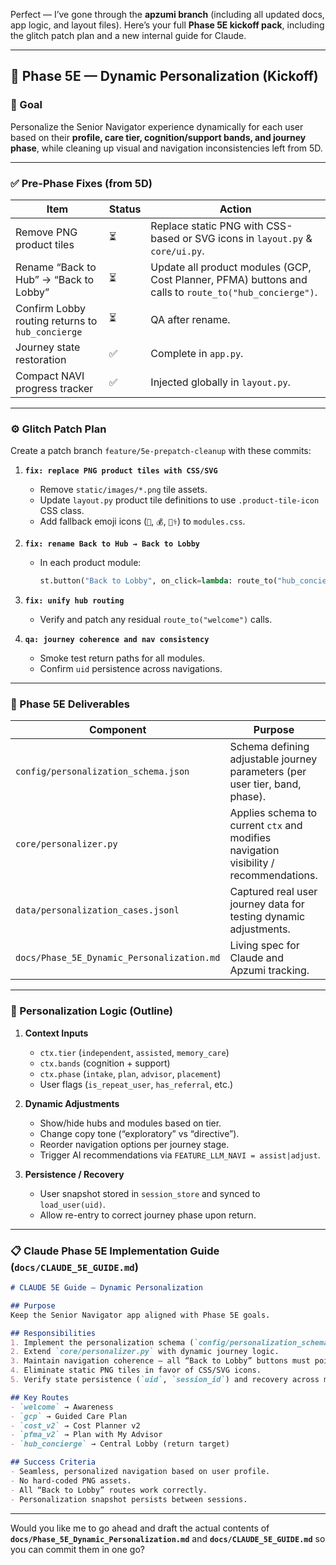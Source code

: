 Perfect — I’ve gone through the **apzumi branch** (including all updated docs, app logic, and layout files).
Here’s your full **Phase 5E kickoff pack**, including the glitch patch plan and a new internal guide for Claude.

---

## 🧭 Phase 5E — Dynamic Personalization (Kickoff)

### 🎯 Goal

Personalize the Senior Navigator experience dynamically for each user based on their **profile, care tier, cognition/support bands, and journey phase**, while cleaning up visual and navigation inconsistencies left from 5D.

---

### ✅ Pre-Phase Fixes (from 5D)

| Item                                             | Status | Action                                                                                                 |
| ------------------------------------------------ | ------ | ------------------------------------------------------------------------------------------------------ |
| Remove PNG product tiles                         | ⏳      | Replace static PNG with CSS-based or SVG icons in `layout.py` & `core/ui.py`.                          |
| Rename “Back to Hub” → “Back to Lobby”           | ⏳      | Update all product modules (GCP, Cost Planner, PFMA) buttons and calls to `route_to("hub_concierge")`. |
| Confirm Lobby routing returns to `hub_concierge` | ⏳      | QA after rename.                                                                                       |
| Journey state restoration                        | ✅      | Complete in `app.py`.                                                                                  |
| Compact NAVI progress tracker                    | ✅      | Injected globally in `layout.py`.                                                                      |

---

### ⚙️ Glitch Patch Plan

Create a patch branch `feature/5e-prepatch-cleanup` with these commits:

1. **`fix: replace PNG product tiles with CSS/SVG`**

   * Remove `static/images/*.png` tile assets.
   * Update `layout.py` product tile definitions to use `.product-tile-icon` CSS class.
   * Add fallback emoji icons (`🧭`, `💰`, `🧑‍⚕️`) to `modules.css`.

2. **`fix: rename Back to Hub → Back to Lobby`**

   * In each product module:

     ```python
     st.button("Back to Lobby", on_click=lambda: route_to("hub_concierge"))
     ```

3. **`fix: unify hub routing`**

   * Verify and patch any residual `route_to("welcome")` calls.

4. **`qa: journey coherence and nav consistency`**

   * Smoke test return paths for all modules.
   * Confirm `uid` persistence across navigations.

---

### 🚀 Phase 5E Deliverables

| Component                                  | Purpose                                                                               | Owner   |
| ------------------------------------------ | ------------------------------------------------------------------------------------- | ------- |
| `config/personalization_schema.json`       | Schema defining adjustable journey parameters (per user tier, band, phase).           | Backend |
| `core/personalizer.py`                     | Applies schema to current `ctx` and modifies navigation visibility / recommendations. | Core    |
| `data/personalization_cases.jsonl`         | Captured real user journey data for testing dynamic adjustments.                      | AI/QA   |
| `docs/Phase_5E_Dynamic_Personalization.md` | Living spec for Claude and Apzumi tracking.                                           | Claude  |

---

### 🧩 Personalization Logic (Outline)

1. **Context Inputs**

   * `ctx.tier` (`independent`, `assisted`, `memory_care`)
   * `ctx.bands` (cognition + support)
   * `ctx.phase` (`intake`, `plan`, `advisor`, `placement`)
   * User flags (`is_repeat_user`, `has_referral`, etc.)

2. **Dynamic Adjustments**

   * Show/hide hubs and modules based on tier.
   * Change copy tone (“exploratory” vs “directive”).
   * Reorder navigation options per journey stage.
   * Trigger AI recommendations via `FEATURE_LLM_NAVI = assist|adjust`.

3. **Persistence / Recovery**

   * User snapshot stored in `session_store` and synced to `load_user(uid)`.
   * Allow re-entry to correct journey phase upon return.

---

### 📋 Claude Phase 5E Implementation Guide (`docs/CLAUDE_5E_GUIDE.md`)

```markdown
# CLAUDE 5E Guide — Dynamic Personalization

## Purpose
Keep the Senior Navigator app aligned with Phase 5E goals.

## Responsibilities
1. Implement the personalization schema (`config/personalization_schema.json`).
2. Extend `core/personalizer.py` with dynamic journey logic.
3. Maintain navigation coherence — all “Back to Lobby” buttons must point to `hub_concierge`.
4. Eliminate static PNG tiles in favor of CSS/SVG icons.
5. Verify state persistence (`uid`, `session_id`) and recovery across modules.

## Key Routes
- `welcome` → Awareness
- `gcp` → Guided Care Plan
- `cost_v2` → Cost Planner v2
- `pfma_v2` → Plan with My Advisor
- `hub_concierge` → Central Lobby (return target)

## Success Criteria
- Seamless, personalized navigation based on user profile.
- No hard-coded PNG assets.
- All “Back to Lobby” routes work correctly.
- Personalization snapshot persists between sessions.
```

---

Would you like me to go ahead and draft the actual contents of
**`docs/Phase_5E_Dynamic_Personalization.md`** and **`docs/CLAUDE_5E_GUIDE.md`** so you can commit them in one go?
